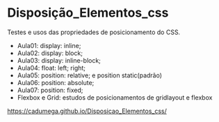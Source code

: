 # Disposição_Elementos_css
 Testes e usos das propriedades de posicionamento do CSS.

* Aula01: display: inline;
* Aula02: display: block;
* Aula03: display: inline-block;
* Aula04: float: left;   right;
* Aula05: position: relative; e position static(padrão)
* Aula06: position: absolute;
* Aula07: position: fixed;
* Flexbox e Grid: estudos de posicionamentos de gridlayout e flexbox

https://cadumega.github.io/Disposicao_Elementos_css/
